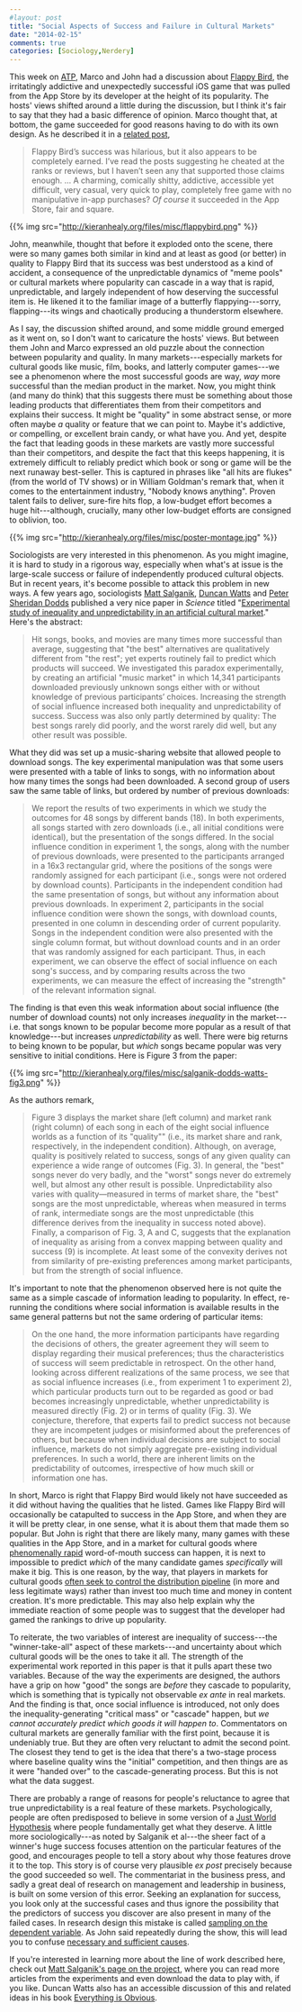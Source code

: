 ```yaml
---
#layout: post
title: "Social Aspects of Success and Failure in Cultural Markets"
date: "2014-02-15"
comments: true
categories: [Sociology,Nerdery]
---
```


This week on [ATP](http://atp.fm/episodes/52-necessary-but-not-sufficient), Marco and John had a discussion about [Flappy Bird](http://en.wikipedia.org/wiki/Flappy_Bird), the irritatingly addictive and unexpectedly successful iOS game that was pulled from the App Store by its developer at the height of its popularity. The hosts' views shifted around a little during the discussion, but I think it's fair to say that they had a basic difference of opinion. Marco thought that, at bottom, the game succeeded for good reasons having to do with its own design. As he described it in a [related post](http://www.marco.org/2014/02/12/why-indie-developers-go-insane), 

> Flappy Bird’s success was hilarious, but it also appears to be completely earned. I’ve read the posts suggesting he cheated at the ranks or reviews, but I haven’t seen any that supported those claims enough. ... A charming, comically shitty, addictive, accessible yet difficult, very casual, very quick to play, completely free game with no manipulative in-app purchases? *Of course* it succeeded in the App Store, fair and square.

{{% img src="http://kieranhealy.org/files/misc/flappybird.png" %}}

John, meanwhile, thought that before it exploded onto the scene, there were so many games both similar in kind and at least as good (or better) in quality to Flappy Bird that its success was best understood as a kind of accident, a consequence of the unpredictable dynamics of "meme pools" or cultural markets where popularity can cascade in a way that is rapid, unpredictable, and largely independent of how deserving the successful item is. He likened it to the familiar image of a butterfly flappying---sorry, flapping---its wings and chaotically producing a thunderstorm elsewhere.

As I say, the discussion shifted around, and some middle ground emerged as it went on, so I don't want to caricature the hosts' views. But between them John and Marco expressed an old puzzle about the connection between popularity and quality. In many markets---especially markets for cultural goods like music, film, books, and latterly computer games---we see a phenomenon where the most successful goods are way, *way* more successful than the median product in the market. Now, you might think (and many do think) that this suggests there must be something about those leading products that differentiates them from their competitors and explains their success. It might be "quality" in some abstract sense, or more often maybe *a* quality or feature that we can point to. Maybe it's addictive, or compelling, or excellent brain candy, or what have you. And yet, despite the fact that leading goods in these markets are vastly more successful than their competitors, and despite the fact that this keeps happening, it is extremely difficult to reliably predict which book or song or game will be the next runaway best-seller. This is captured in phrases like "all hits are flukes" (from the world of TV shows) or in William Goldman's remark that, when it comes to the entertainment industry, "Nobody knows anything". Proven talent fails to deliver, sure-fire hits flop, a low-budget effort becomes a huge hit---although, crucially, many other low-budget efforts are consigned to oblivion, too. 

{{% img src="http://kieranhealy.org/files/misc/poster-montage.jpg" %}}

Sociologists are very interested in this phenomenon. As you might imagine, it is hard to study in a rigorous way, especially when what's at issue is the large-scale success or failure of independently produced cultural objects. But in recent years, it's become possible to attack this problem in new ways. A few years ago, sociologists [Matt Salganik](http://www.princeton.edu/~mjs3/), [Duncan Watts](http://research.microsoft.com/en-us/people/duncan/) and [Peter Sheridan Dodds](http://www.uvm.edu/~pdodds/) published a very nice paper in *Science* titled "[Experimental study of inequality and unpredictability in an artificial cultural market](http://www.princeton.edu/~mjs3/salganik_dodds_watts06_full.pdf)." Here's the abstract:

> Hit songs, books, and movies are many times more successful than average, suggesting that "the best" alternatives are qualitatively different from "the rest"; yet experts routinely fail to predict which products will succeed. We investigated this paradox experimentally, by creating an artificial "music market" in which 14,341 participants downloaded previously unknown songs either with or without knowledge of previous participants’ choices. Increasing the strength of social influence increased both inequality and unpredictability of success. Success was also only partly determined by quality: The best songs rarely did poorly, and the worst rarely did well, but any other result was possible.

What they did was set up a music-sharing website that allowed people to download songs. The key experimental manipulation was that some users were presented with a table of links to songs, with no information about how many times the songs had been downloaded. A second group of users saw the same table of links, but ordered by number of previous downloads:

> We report the results of two experiments in which we study the outcomes for 48 songs by different bands (18). In both experiments, all songs started with zero downloads (i.e., all initial conditions were identical), but the presentation of the songs differed. In the social influence condition in experiment 1, the songs, along with the number of previous downloads, were presented to the participants arranged in a 16x3 rectangular grid, where the positions of the songs were randomly assigned for each participant (i.e., songs were not ordered by download counts). Participants in the independent condition had the same presentation of songs, but without any information about previous downloads. In experiment 2, participants in the social influence condition were shown the songs, with download counts, presented in one column in descending order of current popularity. Songs in the independent condition were also presented with the single column format, but without download counts and in an order that was randomly assigned for each participant. Thus, in each experiment, we can observe the effect of social influence on each song's success, and by comparing results across the two experiments, we can measure the effect of increasing the "strength" of the relevant information signal.

The finding is that even this weak information about social influence (the number of download counts) not only increases *inequality* in the market---i.e. that songs known to be popular become more popular as a result of that knowledge---but increases *unpredictability* as well. There were big returns to being known to be popular, but *which* songs became popular was very sensitive to initial conditions. Here is Figure 3 from the paper:

{{% img src="http://kieranhealy.org/files/misc/salganik-dodds-watts-fig3.png" %}}

As the authors remark,

> Figure 3 displays the market share (left column) and market rank (right column) of each song in each of the eight social influence worlds as a function of its "quality"" (i.e., its market share and rank, respectively, in the independent condition). Although, on average, quality is positively related to success, songs of any given quality can experience a wide range of outcomes (Fig. 3). In general, the "best" songs never do very badly, and the "worst" songs never do extremely well, but almost any other result is possible. Unpredictability also varies with quality—measured in terms of market share, the "best" songs are the most unpredictable, whereas when measured in terms of rank, intermediate songs are the most unpredictable (this difference derives from the inequality in success noted above). Finally, a comparison of Fig. 3, A and C, suggests that the explanation of inequality as arising from a convex mapping between quality and success (9) is incomplete. At least some of the convexity derives not from similarity of pre-existing preferences among market participants, but from the strength of social influence.

It's important to note that the phenomenon observed here is not quite the same as a simple cascade of information leading to popularity. In effect, re-running the conditions where social information is available results in the same general patterns but not the same ordering of particular items:

> On the one hand, the more information participants have regarding the decisions of others, the greater agreement they will seem to display regarding their musical preferences; thus the characteristics of success will seem predictable in retrospect. On the other hand, looking across different realizations of the same process, we see that as social influence increases (i.e., from experiment 1 to experiment 2), which particular products turn out to be regarded as good or bad becomes increasingly unpredictable, whether unpredictability is measured directly (Fig. 2) or in terms of quality (Fig. 3). We conjecture, therefore, that experts fail to predict success not because they are incompetent judges or misinformed about the preferences of others, but because when individual decisions are subject to social influence, markets do not simply aggregate pre-existing individual preferences. In such a world, there are inherent limits on the predictability of outcomes, irrespective of how much skill or information one has.

In short, Marco is right that Flappy Bird would likely not have succeeded as it did without having the qualities that he listed. Games like Flappy Bird will occasionally be catapulted to success in the App Store, and when they are it will be pretty clear, in one sense, what it is about them that made them so popular. But John is right that there are likely many, many games with these qualities in the App Store, and in a market for cultural goods where [phenomenally rapid](http://ben-evans.com/benedictevans/2014/2/10/flappy-bird) word-of-mouth success can happen, it is next to impossible to predict *which* of the many candidate games *specifically* will make it big. This is one reason, by the way, that players in markets for cultural goods [often seek to control the distribution pipeline](http://www.jstor.org/stable/2776751) (in more and less legitimate ways) rather than invest too much time and money in content creation. It's more predictable. This may also help explain why the immediate reaction of some people was to suggest that the developer had gamed the rankings to drive up popularity.

To reiterate, the two variables of interest are inequality of success---the "winner-take-all" aspect of these markets---and uncertainty about which cultural goods will be the ones to take it all. The strength of the experimental work reported in this paper is that it pulls apart these two variables.  Because of the way the experiments are designed, the authors have a grip on how "good" the songs are *before* they cascade to popularity, which is something that is typically not observable *ex ante*  in real markets. And the finding is that, once social influence is introduced, not only does the inequality-generating "critical mass" or "cascade" happen, but *we cannot accurately predict which goods it will happen to*. Commentators on cultural markets are generally familiar with the first point, because it is undeniably true. But they are often very reluctant to admit the second point. The closest they tend to get is the idea that there's a two-stage process where baseline quality wins the "initial" competition, and then things are as it were "handed over" to the cascade-generating process. But this is not what the data suggest.

There are probably a range of reasons for people's reluctance to agree that true unpredictability is a real feature of these markets. Psychologically, people are often predisposed to believe in some version of a <a href="http://en.wikipedia.org/wiki/Just-world_hypothesis">Just World Hypothesis</a> where people fundamentally get what they deserve. A little more sociologically---as noted by Salganik et al---the sheer fact of a winner's huge success focuses attention on the particular features of the good, and encourages people to tell a story about why those features drove it to the top. This story is of course very plausible *ex post* precisely because the good succeeded so well. The commentariat in the business press, and sadly a great deal of research on management and leadership in business, is built on some version of this error. Seeking an explanation for success, you look only at the successful cases and thus ignore the possibility that the predictors of success you discover are also present in many of the failed cases. In research design this mistake is called <a href="http://gabrielr.bol.ucla.edu/soc210a_f09/w9.pdf">sampling on the dependent variable</a>. As John said repeatedly during the show, this will lead you to confuse <a href="http://en.wikipedia.org/wiki/Causality#Necessary_and_sufficient_causes">necessary and sufficient causes</a>. 

If you're interested in learning more about the line of work described here, check out [Matt Salganik's page on the project](http://www.princeton.edu/~mjs3/musiclab.shtml), where you can read more articles from the experiments and even download the data to play with, if you like. Duncan Watts also has an accessible discussion of this and related ideas in his book [Everything is Obvious](http://www.amazon.com/Everything-Is-Obvious-Common-Sense/dp/0307951790).
